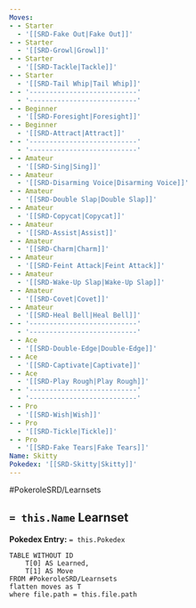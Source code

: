 ```yaml
---
Moves:
- - Starter
  - '[[SRD-Fake Out|Fake Out]]'
- - Starter
  - '[[SRD-Growl|Growl]]'
- - Starter
  - '[[SRD-Tackle|Tackle]]'
- - Starter
  - '[[SRD-Tail Whip|Tail Whip]]'
- - '---------------------------'
  - '---------------------------'
- - Beginner
  - '[[SRD-Foresight|Foresight]]'
- - Beginner
  - '[[SRD-Attract|Attract]]'
- - '---------------------------'
  - '---------------------------'
- - Amateur
  - '[[SRD-Sing|Sing]]'
- - Amateur
  - '[[SRD-Disarming Voice|Disarming Voice]]'
- - Amateur
  - '[[SRD-Double Slap|Double Slap]]'
- - Amateur
  - '[[SRD-Copycat|Copycat]]'
- - Amateur
  - '[[SRD-Assist|Assist]]'
- - Amateur
  - '[[SRD-Charm|Charm]]'
- - Amateur
  - '[[SRD-Feint Attack|Feint Attack]]'
- - Amateur
  - '[[SRD-Wake-Up Slap|Wake-Up Slap]]'
- - Amateur
  - '[[SRD-Covet|Covet]]'
- - Amateur
  - '[[SRD-Heal Bell|Heal Bell]]'
- - '---------------------------'
  - '---------------------------'
- - Ace
  - '[[SRD-Double-Edge|Double-Edge]]'
- - Ace
  - '[[SRD-Captivate|Captivate]]'
- - Ace
  - '[[SRD-Play Rough|Play Rough]]'
- - '---------------------------'
  - '---------------------------'
- - Pro
  - '[[SRD-Wish|Wish]]'
- - Pro
  - '[[SRD-Tickle|Tickle]]'
- - Pro
  - '[[SRD-Fake Tears|Fake Tears]]'
Name: Skitty
Pokedex: '[[SRD-Skitty|Skitty]]'
---
```


#PokeroleSRD/Learnsets

## `= this.Name` Learnset

**Pokedex Entry:** `= this.Pokedex`

```dataview
TABLE WITHOUT ID
    T[0] AS Learned,
    T[1] AS Move
FROM #PokeroleSRD/Learnsets
flatten moves as T
where file.path = this.file.path
```
